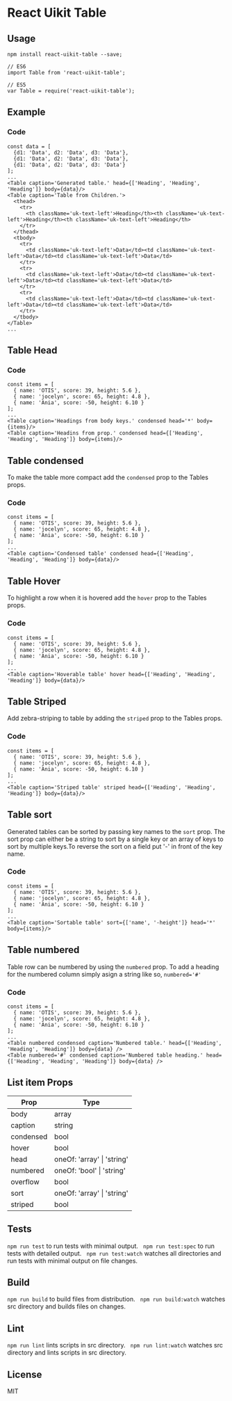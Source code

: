 # React Uikit Table



## Usage

    npm install react-uikit-table --save;

    // ES6
    import Table from 'react-uikit-table';

    // ES5
    var Table = require('react-uikit-table');

## Example




### Code

    const data = [
      {d1: 'Data', d2: 'Data', d3: 'Data'},
      {d1: 'Data', d2: 'Data', d3: 'Data'},
      {d1: 'Data', d2: 'Data', d3: 'Data'}
    ];
    ...
    <Table caption='Generated table.' head={['Heading', 'Heading', 'Heading']} body={data}/>
    <Table caption='Table from Children.'>
      <thead>
        <tr>
          <th className='uk-text-left'>Heading</th><th className='uk-text-left'>Heading</th><th className='uk-text-left'>Heading</th>
        </tr>
      </thead>
      <tbody>
        <tr>
          <td className='uk-text-left'>Data</td><td className='uk-text-left'>Data</td><td className='uk-text-left'>Data</td>
        </tr>
        <tr>
          <td className='uk-text-left'>Data</td><td className='uk-text-left'>Data</td><td className='uk-text-left'>Data</td>
        </tr>
        <tr>
          <td className='uk-text-left'>Data</td><td className='uk-text-left'>Data</td><td className='uk-text-left'>Data</td>
        </tr>
      </tbody>
    </Table>
    ...

## Table Head




### Code

    const items = [
      { name: 'OTIS', score: 39, height: 5.6 },
      { name: 'jocelyn', score: 65, height: 4.8 },
      { name: 'Ania', score: -50, height: 6.10 }
    ];
    ...
    <Table caption='Headings from body keys.' condensed head='*' body={items}/>
    <Table caption='Headins from prop.' condensed head={['Heading', 'Heading', 'Heading']} body={items}/>

## Table condensed

<span>To make the table more compact add the `condensed` prop to the Tables props.</span>


### Code

    const items = [
      { name: 'OTIS', score: 39, height: 5.6 },
      { name: 'jocelyn', score: 65, height: 4.8 },
      { name: 'Ania', score: -50, height: 6.10 }
    ];
    ...
    <Table caption='Condensed table' condensed head={['Heading', 'Heading', 'Heading']} body={data}/>

## Table Hover

<span>To highlight a row when it is hovered add the `hover` prop to the Tables props.</span>


### Code

    const items = [
      { name: 'OTIS', score: 39, height: 5.6 },
      { name: 'jocelyn', score: 65, height: 4.8 },
      { name: 'Ania', score: -50, height: 6.10 }
    ];
    ...
    <Table caption='Hoverable table' hover head={['Heading', 'Heading', 'Heading']} body={data}/>

## Table Striped

<span>Add zebra-striping to table by adding the `striped` prop to the Tables props.</span>


### Code

    const items = [
      { name: 'OTIS', score: 39, height: 5.6 },
      { name: 'jocelyn', score: 65, height: 4.8 },
      { name: 'Ania', score: -50, height: 6.10 }
    ];
    ...
    <Table caption='Striped table' striped head={['Heading', 'Heading', 'Heading']} body={data}/>

## Table sort

<span>Generated tables can be sorted by passing key names to the `sort` prop. The sort prop can either be a string to sort by a single key or an array of keys to sort by multiple keys.To reverse the sort on a field put '-' in front of the key name.</span>


### Code

    const items = [
      { name: 'OTIS', score: 39, height: 5.6 },
      { name: 'jocelyn', score: 65, height: 4.8 },
      { name: 'Ania', score: -50, height: 6.10 }
    ];
    ...
    <Table caption='Sortable table' sort={['name', '-height']} head='*' body={items}/>

## Table numbered

<span>Table row can be numbered by using the `numbered` prop. To add a heading for the numbered column simply asign a string like so, `numbered='#'`</span>


### Code

    const items = [
      { name: 'OTIS', score: 39, height: 5.6 },
      { name: 'jocelyn', score: 65, height: 4.8 },
      { name: 'Ania', score: -50, height: 6.10 }
    ];
    ...
    <Table numbered condensed caption='Numbered table.' head={['Heading', 'Heading', 'Heading']} body={data} />
    <Table numbered='#' condensed caption='Numbered table heading.' head={['Heading', 'Heading', 'Heading']} body={data} />

## List item Props



<table class="uk-table">

<thead>

<tr>

<th>Prop</th>

<th>Type</th>

</tr>

</thead>

<tbody>

<tr>

<td colspan="1">body</td>

<td>array</td>

</tr>

<tr>

<td colspan="1">caption</td>

<td>string</td>

</tr>

<tr>

<td colspan="1">condensed</td>

<td>bool</td>

</tr>

<tr>

<td colspan="1">hover</td>

<td>bool</td>

</tr>

<tr>

<td colspan="1">head</td>

<td>oneOf: 'array' | 'string'</td>

</tr>

<tr>

<td colspan="1">numbered</td>

<td>oneOf: 'bool' | 'string'</td>

</tr>

<tr>

<td colspan="1">overflow</td>

<td>bool</td>

</tr>

<tr>

<td colspan="1">sort</td>

<td>oneOf: 'array' | 'string'</td>

</tr>

<tr>

<td colspan="1">striped</td>

<td>bool</td>

</tr>

</tbody>

</table>

## Tests

`npm run test` to run tests with minimal output.  
`npm run test:spec` to run tests with detailed output.  
`npm run test:watch` watches all directories and run tests with minimal output on file changes.  

## Build
`npm run build` to build files from distribution.  
`npm run build:watch` watches src directory and builds files on changes.  

## Lint
`npm run lint` lints scripts in src directory.  
`npm run lint:watch` watches src directory and lints scripts in src directory.  

## License
MIT